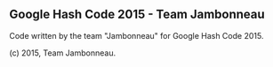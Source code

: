 ## Google Hash Code 2015 - Team Jambonneau

Code written by the team "Jambonneau" for Google Hash Code 2015.

(c) 2015, Team Jambonneau.

